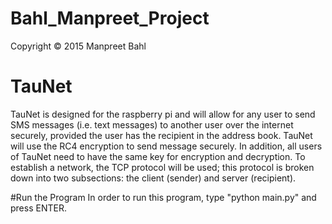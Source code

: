 # Bahl_Manpreet_Project
Copyright © 2015 Manpreet Bahl

# TauNet

TauNet is designed for the raspberry pi and will allow for any user to send SMS messages (i.e. text messages) to another user over the internet securely, provided the user has the recipient in the address book. TauNet will use the RC4 encryption to send message securely. In addition, all users of TauNet need to have the same key for encryption and decryption. To establish a network, the TCP protocol will be used; this protocol is broken down into two subsections: the client (sender) and server (recipient).

#Run the Program
In order to run this program, type "python main.py" and press ENTER.
